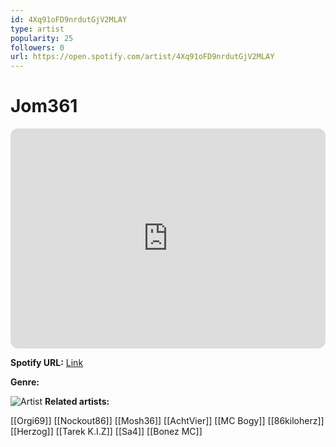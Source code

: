 ```yaml
---
id: 4Xq91oFD9nrdutGjV2MLAY
type: artist
popularity: 25
followers: 0
url: https://open.spotify.com/artist/4Xq91oFD9nrdutGjV2MLAY
---
```

# Jom361

<iframe style="border-radius:12px" src="https://open.spotify.com/embed/artist/4Xq91oFD9nrdutGjV2MLAY" width="100%" height="352" frameBorder="0" allowfullscreen="" allow="autoplay; clipboard-write; encrypted-media; fullscreen; picture-in-picture" loading="lazy"></iframe>

**Spotify URL:** [Link](https://open.spotify.com/artist/4Xq91oFD9nrdutGjV2MLAY)

**Genre:** 

![Artist]()
**Related artists:**

[[Orgi69]]
[[Nockout86]]
[[Mosh36]]
[[AchtVier]]
[[MC Bogy]]
[[86kiloherz]]
[[Herzog]]
[[Tarek K.I.Z]]
[[Sa4]]
[[Bonez MC]]
